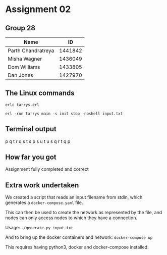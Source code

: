 # Assignment 02

## Group 28

| Name        | ID           |
| ------------- |:-------------:|
| Parth Chandratreya | 1441842 |
| Misha Wagner | 1436049 |
| Dom Williams | 1433805 |
| Dan Jones | 1427970 |

## The Linux commands

`erlc tarrys.erl`

`erl -run tarrys main -s init stop -noshell input.txt`

## Terminal output

p q t r q s t s p s u t u s q r t q p

## How far you got

Assignment fully completed and correct

## Extra work undertaken

We created a script that reads an input filename from stdin, which generates a `docker-compose.yaml` file.

This can then be used to create the network as represented by the file, and nodes can only access nodes to which they have a connection.

Usage:
`./generate.py input.txt`

And to bring up the docker containers and network:
`docker-compose up`

This requires having python3, docker and docker-compose installed.
